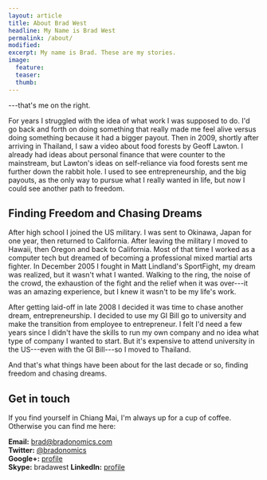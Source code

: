 ```yaml
---
layout: article
title: About Brad West
headline: My Name is Brad West
permalink: /about/
modified:
excerpt: My name is Brad. These are my stories.
image:
  feature:
  teaser:
  thumb:
---
```


---that's me on the right.

For years I struggled with the idea of what work I was supposed to do. I'd go back and forth on doing something that really made me feel alive versus doing something because it had a bigger payout. Then in 2009, shortly after arriving in Thailand, I saw a video about food forests by Geoff Lawton. I already had ideas about personal finance that were counter to the mainstream, but Lawton's ideas on self-reliance via food forests sent me further down the rabbit hole. I used to see entrepreneurship, and the big payouts, as the only way to pursue what I really wanted in life, but now I could see another path to freedom.

## Finding Freedom and Chasing Dreams

After high school I joined the US military. I was sent to Okinawa, Japan for one year, then returned to California. After leaving the military I moved to Hawaii, then Oregon and back to California. Most of that time I worked as a computer tech but dreamed of becoming a professional mixed martial arts fighter. In December 2005 I fought in Matt Lindland's SportFight, my dream was realized, but it wasn't what I wanted. Walking to the ring, the noise of the crowd, the exhaustion of the fight and the relief when it was over---it was an amazing experience, but I knew it wasn't to be my life's work.

After getting laid-off in late 2008 I decided it was time to chase another dream, entrepreneurship. I decided to use my GI Bill go to university and make the transition from employee to entrepreneur. I felt I'd need a few years since I didn't have the skills to run my own company and no idea what type of company I wanted to start. But it's expensive to attend university in the US---even with the GI Bill---so I moved to Thailand.

And that's what things have been about for the last decade or so, finding freedom and chasing dreams.

## Get in touch

If you find yourself in Chiang Mai, I'm always up for a cup of coffee. Otherwise you can find me here:

**Email:** [brad@bradonomics.com](mailto:brad@bradonomics.com)<br>
**Twitter:** [@bradonomics](http://twitter.com/bradonomics)<br>
**Google+:** [profile](https://plus.google.com/103163741383795666289/)<br>
**Skype:** bradawest
**LinkedIn:** [profile](http://th.linkedin.com/pub/brad-west/31/aab/a0b/)